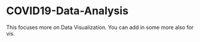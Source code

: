 # COVID19-Data-Analysis
This focuses more on Data Visualization. You can add in some more also for vis.
